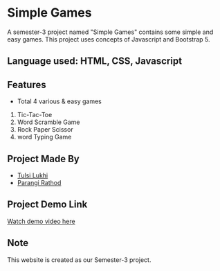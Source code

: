 # Simple Games
A semester-3 project named "Simple Games" contains some simple and easy games. This project uses concepts of Javascript and Bootstrap 5.
## Language used: HTML, CSS, Javascript

  
## Features

- Total 4 various & easy games 
1. Tic-Tac-Toe 
2. Word Scramble Game
3. Rock Paper Scissor
4. word Typing Game
  
## Project Made By


- [Tulsi Lukhi](https://github.com/Tulsi011)
- [Parangi Rathod](https://github.com/Parangi-27)

## Project Demo Link

[Watch demo video here](https://drive.google.com/drive/folders/1CyE9Myn0qcnlToZr-gp3zXVnyqzIlapQ?usp=sharing)

## Note
This website is created as our Semester-3 project.
  
